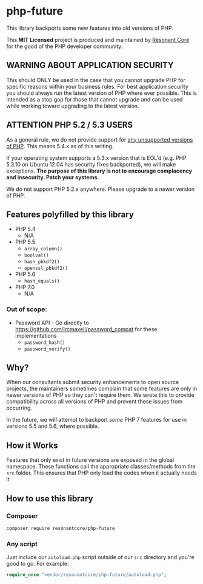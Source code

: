 # php-future

This library backports some new features into old versions of PHP.

This **MIT Licensed** project is produced and maintained by [Resonant Core](https://resonantcore.net) for the good of the PHP developer community.

## WARNING ABOUT APPLICATION SECURITY

This should ONLY be used in the case that you cannot upgrade PHP for specific reasons within your business rules. For best application security you should always run the latest version of PHP where ever possible. This is intended as a stop gap for those that cannot upgrade and can be used while working toward upgrading to the latest version.

## ATTENTION PHP 5.2 / 5.3 USERS

As a general rule, we do not provide support for [any unsupported versions of PHP](http://php.net/eol.php). This means 5.4.x as of this writing.

If your operating system supports a 5.3.x version that is EOL'd (e.g. PHP 5.3.10 on Ubuntu 12.04 has security fixes backported), we will make exceptions. **The purpose of this library is not to encourage complacency and insecurity. Patch your systems.**

We do not support PHP 5.2.x anywhere. Please upgrade to a newer version of PHP.

## Features polyfilled by this library


* PHP 5.4
  * N/A
* PHP 5.5
  * `array_column()`
  * `boolval()`
  * `hash_pbkdf2()`
  * `openssl_pbkdf2()`
* PHP 5.6
  * `hash_equals()`
* PHP 7.0
  * N/A

### Out of scope:

* Password API - Go directly to https://github.com/ircmaxell/password_compat for these implementations
  * `password_hash()`
  * `password_verify()`

## Why?

When our consultants submit security enhancements to open source projects, the
maintainers sometimes complain that some features are only in newer versions of 
PHP so they can't require them. We wrote this to provide compatibility across
all versions of PHP and prevent these issues from occurring.

In the future, we will attempt to backport *some* PHP 7 features for use in
versions 5.5 and 5.6, where possible.

## How it Works

Features that only exist in future versions are exposed in the global namespace.
These functions call the appropriate classes/methods from the `src` folder. This
ensures that PHP only load the codes when it actually needs it.

## How to use this library

### Composer

```sh
composer require resonantcore/php-future
```

### Any script

Just include our `autoload.php` script outside of our `src` directory and you're
good to go. For example:

```php
require_once "vendor/resonantcore/php-future/autoload.php";
```
